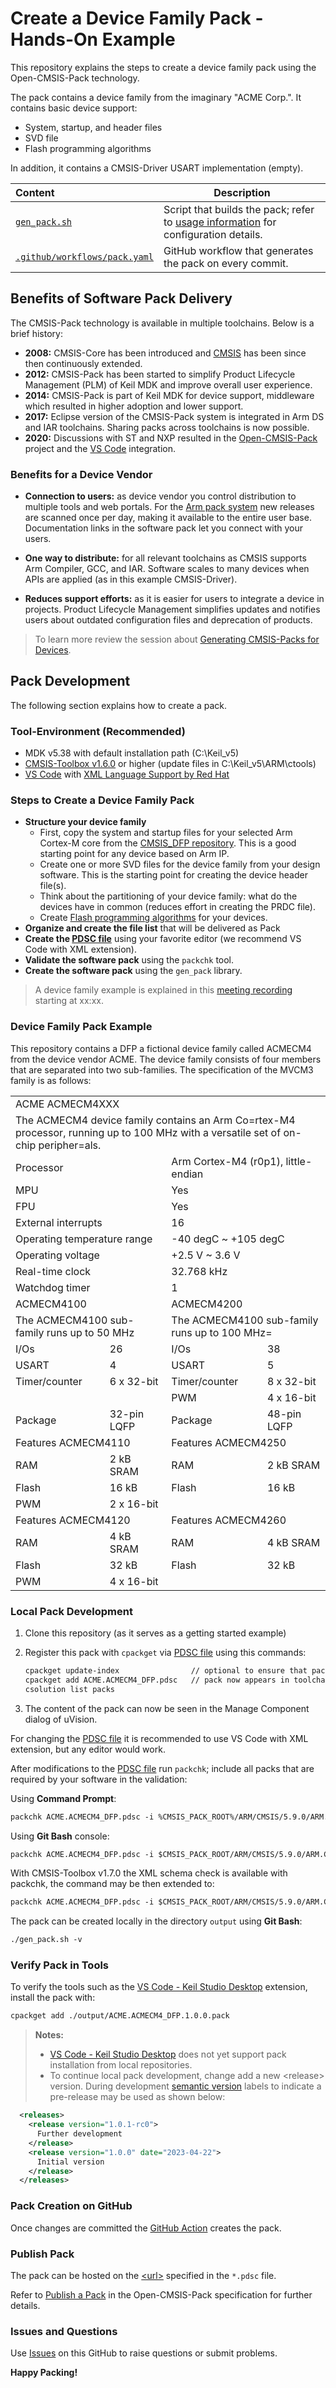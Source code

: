 # Create a Device Family Pack - Hands-On Example

This repository explains the steps to create a device family pack using the Open-CMSIS-Pack technology. 

The pack contains a device family from the imaginary "ACME Corp.". It contains basic device support:
- System, startup, and header files
- SVD file
- Flash programming algorithms

In addition, it contains a CMSIS-Driver USART implementation (empty).

Content                        | Description
:------------------------------|----------------------------------------
[`gen_pack.sh`](./gen_pack.sh) | Script that builds the pack; refer to [usage information](https://github.com/Open-CMSIS-Pack/gen-pack#get-started) for configuration details.
[`.github/workflows/pack.yaml`](./.github/workflows/pack.yaml)  | GitHub workflow that generates the pack on every commit.

## Benefits of Software Pack Delivery

The CMSIS-Pack technology is available in multiple toolchains. Below is a brief history:

- **2008:** CMSIS-Core has been introduced and [CMSIS](https://arm.com/cmsis) has been since then continuously extended.
- **2012:** CMSIS-Pack has been started to simplify Product Lifecycle Management (PLM) of Keil MDK and improve overall user experience.
- **2014:** CMSIS-Pack is part of Keil MDK for device support, middleware which resulted in higher adoption and lower support.
- **2017:** Eclipse version of the CMSIS-Pack system is integrated in Arm DS and IAR toolchains. Sharing packs across toolchains is now possible.
- **2020:** Discussions with ST and NXP resulted in the [Open-CMSIS-Pack](https://github.com/Open-CMSIS-Pack/) project and the [VS Code](https://marketplace.visualstudio.com/items?itemName=Arm.keil-studio-pack) integration.

### Benefits for a Device Vendor

- **Connection to users:** as device vendor you control distribution to multiple tools and web portals. For the [Arm pack system](https://www.keil.arm.com/packs/) new releases are scanned once per day, making it available to the entire user base. Documentation links in the software pack let you connect with your users.

- **One way to distribute:** for all relevant toolchains as CMSIS supports Arm Compiler, GCC, and IAR. Software scales to many devices when APIs are applied (as in this example CMSIS-Driver).

- **Reduces support efforts:** as it is easier for users to integrate a device in projects. Product Lifecycle Management simplifies updates and notifies users about outdated configuration files and deprecation of products.

>To learn more review the session about [Generating CMSIS-Packs for Devices](https://linaro.atlassian.net/wiki/spaces/CMSIS/pages/tbd).

## Pack Development

The following section explains how to create a pack.

### Tool-Environment (Recommended)

- MDK v5.38 with default installation path (C:\Keil_v5\)
- [CMSIS-Toolbox v1.6.0](https://github.com/Open-CMSIS-Pack/cmsis-toolbox/releases) or higher (update files in C:\Keil_v5\ARM\ctools)
- [VS Code](https://code.visualstudio.com/) with [XML Language Support by Red Hat](https://marketplace.visualstudio.com/items?itemName=redhat.vscode-xml)

### Steps to Create a Device Family Pack

- **Structure your device family**
  - First, copy the system and startup files for your selected Arm Cortex-M core from the [CMSIS_DFP repository](https://github.com/Arm-Software/CMSIS_DFP). This is a good starting point for any device based on Arm IP.
  - Create one or more SVD files for the device family from your design software. This is the starting point for creating the device header file(s).
  - Think about the partitioning of your device family: what do the devices have in common (reduces effort in creating the PRDC file).
  - Create [Flash programming algorithms](https://open-cmsis-pack.github.io/Open-CMSIS-Pack-Spec/main/html/flashAlgorithm.html) for your devices.
- **Organize and create the file list** that will be delivered as Pack
- **Create the [PDSC file](ACME.ACMECM4_DFP.pdsc)** using your favorite editor (we recommend VS Code with XML extension).
- **Validate the software pack** using the `packchk` tool.
- **Create the software pack** using the `gen_pack` library.

> A device family example is explained in this [meeting recording](https://linaro.atlassian.net/wiki/spaces/CMSIS/pages/tbd) starting at xx:xx.

### Device Family Pack Example

This repository contains a DFP a fictional device family called ACMECM4 from the device vendor ACME. The device family consists of four members that are separated into two sub-families. The specification of the MVCM3 family is as follows:

<table>
	<tr>
		<td colspan="4">ACME ACMECM4XXX</td>
	</tr>
	<tr>
		<td colspan="4">The ACMECM4 device family contains an Arm Co=rtex-M4 processor, running up to 100 MHz with a versatile set of on-chip peripher=als.</td>
	</tr>
	<tr>
		<td colspan="2">Processor</td>
		<td colspan="2">Arm Cortex-M4 (r0p1), little-endian</td>
	</tr>
	<tr>
		<td colspan="2">MPU</td>
		<td colspan="2">Yes</td>
	</tr>
	<tr>
		<td colspan="2">FPU</td>
		<td colspan="2">Yes</td>
	</tr>
	<tr>
		<td colspan="2">External interrupts</td>
		<td colspan="2">16</td>
	</tr>
	<tr>
		<td colspan="2">Operating temperature range</td>
		<td colspan="2">-40 degC ~ +105 degC</td>
	</tr>
	<tr>
		<td colspan="2">Operating voltage</td>
		<td colspan="2">+2.5 V ~ 3.6 V</td>
	</tr>
	<tr>
		<td colspan="2">Real-time clock</td>
		<td colspan="2">32.768 kHz</td>
	</tr>
	<tr>
		<td colspan="2">Watchdog timer</td>
		<td colspan="2">1</td>
	</tr>
	<tr>
		<td colspan="2">ACMECM4100</td>
		<td colspan="2">ACMECM4200</td>
	</tr>
	<tr>
		<td colspan="2">The ACMECM4100 sub-family runs up to 50 MHz </td>
		<td colspan="2">The ACMECM4100 sub-family runs up to 100 MHz=</td>
	</tr>
	<tr>
		<td>I/Os</td>
		<td>26</td>
		<td>I/Os</td>
		<td>38</td>
	</tr>
	<tr>
		<td>USART</td>
		<td>4</td>
		<td>USART</td>
		<td>5</td>
	</tr>
	<tr>
		<td>Timer/counter</td>
		<td>6 x 32-bit</td>
		<td>Timer/counter</td>
		<td>8 x 32-bit</td>
	</tr>
	<tr>
		<td colspan="2"></td>
		<td>PWM</td>
		<td>4 x 16-bit</td>
	</tr>
	<tr>
		<td>Package</td>
		<td>32-pin LQFP</td>
		<td>Package</td>
		<td>48-pin LQFP</td>
	</tr>
	<tr>
		<td colspan="2">Features ACMECM4110</td>
		<td colspan="2">Features ACMECM4250</td>
	</tr>
	<tr>
		<td>RAM</td>
		<td>2 kB SRAM</td>
		<td>RAM</td>
		<td>2 kB SRAM</td>
	</tr>
	<tr>
		<td>Flash</td>
		<td>16 kB</td>
		<td>Flash</td>
		<td>16 kB</td>
	</tr>
	<tr>
		<td>PWM</td>
		<td>2 x 16-bit</td>
		<td colspan="2"></td>
	</tr>
	<tr>
		<td colspan="2">Features ACMECM4120</td>
		<td colspan="2">Features ACMECM4260</td>
	</tr>
	<tr>
		<td>RAM</td>
		<td>4 kB SRAM</td>
		<td>RAM</td>
		<td>4 kB SRAM</td>
	</tr>
	<tr>
		<td>Flash</td>
		<td>32 kB</td>
		<td>Flash</td>
		<td>32 kB</td>
	</tr>
	<tr>
		<td>PWM</td>
		<td>4 x 16-bit</td>
		<td colspan="2"></td>
	</tr>
</table>

### Local Pack Development

1. Clone this repository (as it serves as a getting started example)
2. Register this pack with `cpackget` via [PDSC file](https://github.com/Open-CMSIS-Pack/cpackget/blob/main/README.md#adding-packs) using this commands:

   ```txt
   cpackget update-index                // optional to ensure that pack index is up-to-date
   cpackget add ACME.ACMECM4_DFP.pdsc   // pack now appears in toolchains, i.e. in MDK
   csolution list packs
   ```

3. The content of the pack can now be seen in the Manage Component dialog of uVision.

For changing the [PDSC file](ACME.ACMECM4_DFP.pdsc) it is recommended to use VS Code with XML extension, but any editor would work.

After modifications to the [PDSC file](ACME.ACMECM4_DFP.pdsc) run `packchk`; include all packs that are required by your software in the validation:

Using **Command Prompt**:

```txt
packchk ACME.ACMECM4_DFP.pdsc -i %CMSIS_PACK_ROOT%/ARM/CMSIS/5.9.0/ARM.CMSIS.pdsc
```

Using  **Git Bash** console:

```txt
packchk ACME.ACMECM4_DFP.pdsc -i $CMSIS_PACK_ROOT/ARM/CMSIS/5.9.0/ARM.CMSIS.pdsc
```

With CMSIS-Toolbox v1.7.0 the XML schema check is available with packchk, the command may be then extended to:

```txt
packchk ACME.ACMECM4_DFP.pdsc -i $CMSIS_PACK_ROOT/ARM/CMSIS/5.9.0/ARM.CMSIS.pdsc -s /c/Keil_v5/UV4/PACK.xsd
```

The pack can be created locally in the directory `output` using **Git Bash**:

```txt
./gen_pack.sh -v
```

### Verify Pack in Tools

To verify the tools such as the [VS Code - Keil Studio Desktop](https://marketplace.visualstudio.com/items?itemName=Arm.keil-studio-pack) extension, install the pack with: 

```txt
cpackget add ./output/ACME.ACMECM4_DFP.1.0.0.pack
```

>**Notes:**
> - [VS Code - Keil Studio Desktop](https://marketplace.visualstudio.com/items?itemName=Arm.keil-studio-pack) does not yet support pack installation from local repositories.
> - To continue local pack development, change add a new \<release\> version. During development [semantic version](https://semver.org/) labels to indicate a pre-release may be used as shown below:

```xml
  <releases>
    <release version="1.0.1-rc0">
      Further development
    </release>
    <release version="1.0.0" date="2023-04-22">
      Initial version
    </release>
  </releases>
```

### Pack Creation on GitHub

Once changes are committed the [GitHub Action](https://github.com/Open-CMSIS-Pack/SW-Pack-HandsOn/actions) creates the pack.

### Publish Pack

The pack can be hosted on the [\<url\>](https://github.com/Open-CMSIS-Pack/SW-Pack-HandsOn/blob/main/ACME.ACMECM4_DFP.pdsc#L8) specified in the `*.pdsc` file.

Refer to [Publish a Pack](https://open-cmsis-pack.github.io/Open-CMSIS-Pack-Spec/main/html/createPackPublish.html) in the Open-CMSIS-Pack specification for further details.

### Issues and Questions

Use [Issues](https://github.com/Open-CMSIS-Pack/SW-Pack-HandsOn/issues) on this GitHub to raise questions or submit problems.

**Happy Packing!**